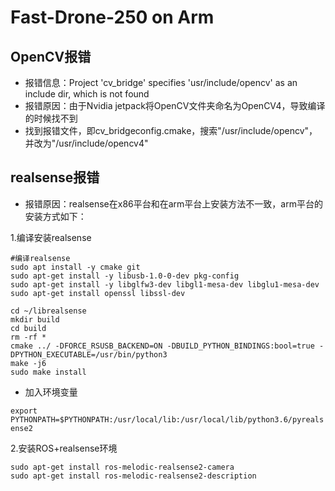 # Fast-Drone-250 on Arm
## OpenCV报错
+ 报错信息：Project 'cv_bridge' specifies 'usr/include/opencv' as an include dir, which is not found
+ 报错原因：由于Nvidia jetpack将OpenCV文件夹命名为OpenCV4，导致编译的时候找不到
+ 找到报错文件，即cv_bridgeconfig.cmake，搜索"/usr/include/opencv"，并改为"/usr/include/opencv4"
## realsense报错
+ 报错原因：realsense在x86平台和在arm平台上安装方法不一致，arm平台的安装方式如下：

1.编译安装realsense
```
#编译realsense
sudo apt install -y cmake git 
sudo apt-get install -y libusb-1.0-0-dev pkg-config
sudo apt-get install -y libglfw3-dev libgl1-mesa-dev libglu1-mesa-dev
sudo apt-get install openssl libssl-dev

cd ~/librealsense
mkdir build
cd build
rm -rf *
cmake ../ -DFORCE_RSUSB_BACKEND=ON -DBUILD_PYTHON_BINDINGS:bool=true -DPYTHON_EXECUTABLE=/usr/bin/python3
make -j6
sudo make install
```

+ 加入环境变量

`export PYTHONPATH=$PYTHONPATH:/usr/local/lib:/usr/local/lib/python3.6/pyrealsense2
`

2.安装ROS+realsense环境
```
sudo apt-get install ros-melodic-realsense2-camera
sudo apt-get install ros-melodic-realsense2-description

```
